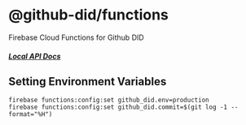 # @github-did/functions

Firebase Cloud Functions for Github DID

##### [Local API Docs](http://localhost:5000/github-did/us-central1/main/docs)


## Setting Environment Variables

```
firebase functions:config:set github_did.env=production
firebase functions:config:set github_did.commit=$(git log -1 --format="%H")
```